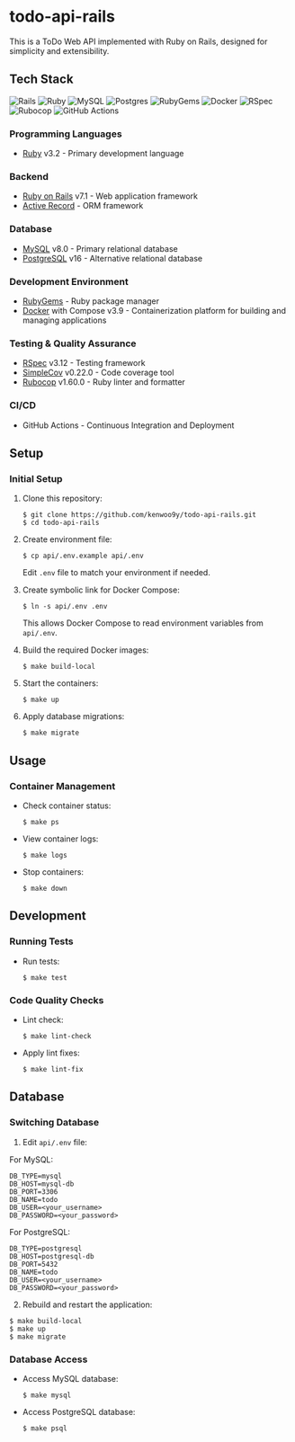 # todo-api-rails

This is a ToDo Web API implemented with Ruby on Rails, designed for simplicity and extensibility.

## Tech Stack

![Rails](https://img.shields.io/badge/rails-%23CC0000.svg?style=for-the-badge&logo=ruby-on-rails&logoColor=white)
![Ruby](https://img.shields.io/badge/ruby-%23CC342D.svg?style=for-the-badge&logo=ruby&logoColor=white)
![MySQL](https://img.shields.io/badge/mysql-4479A1.svg?style=for-the-badge&logo=mysql&logoColor=white)
![Postgres](https://img.shields.io/badge/postgres-%23316192.svg?style=for-the-badge&logo=postgresql&logoColor=white)
![RubyGems](https://img.shields.io/badge/RubyGems-E9573F.svg?style=for-the-badge&logo=RubyGems&logoColor=white)
![Docker](https://img.shields.io/badge/docker-%230db7ed.svg?style=for-the-badge&logo=docker&logoColor=white)
![RSpec](https://img.shields.io/badge/RSpec-FF0000.svg?style=for-the-badge&logo=RSpec&logoColor=white)
![Rubocop](https://img.shields.io/badge/Rubocop-000000.svg?style=for-the-badge&logo=Rubocop&logoColor=white)
![GitHub Actions](https://img.shields.io/badge/github%20actions-%232671E5.svg?style=for-the-badge&logo=githubactions&logoColor=white)

### Programming Languages
- [Ruby](https://www.ruby-lang.org/) v3.2 - Primary development language

### Backend
- [Ruby on Rails](https://rubyonrails.org/) v7.1 - Web application framework
- [Active Record](https://guides.rubyonrails.org/active_record_basics.html) - ORM framework

### Database
- [MySQL](https://www.mysql.com/) v8.0 - Primary relational database
- [PostgreSQL](https://www.postgresql.org/) v16 - Alternative relational database

### Development Environment
- [RubyGems](https://rubygems.org/) - Ruby package manager
- [Docker](https://www.docker.com/) with Compose v3.9 - Containerization platform for building and managing applications

### Testing & Quality Assurance
- [RSpec](https://rspec.info/) v3.12 - Testing framework
- [SimpleCov](https://github.com/simplecov-ruby/simplecov) v0.22.0 - Code coverage tool
- [Rubocop](https://rubocop.org/) v1.60.0 - Ruby linter and formatter

### CI/CD
- GitHub Actions - Continuous Integration and Deployment

## Setup
### Initial Setup
1. Clone this repository:
    ```
    $ git clone https://github.com/kenwoo9y/todo-api-rails.git
    $ cd todo-api-rails
    ```

2. Create environment file:
    ```
    $ cp api/.env.example api/.env
    ```
    Edit `.env` file to match your environment if needed.

3. Create symbolic link for Docker Compose:
    ```
    $ ln -s api/.env .env
    ```
    This allows Docker Compose to read environment variables from `api/.env`.

4. Build the required Docker images:
    ```
    $ make build-local
    ```

5. Start the containers:
    ```
    $ make up
    ```

6. Apply database migrations:
    ```
    $ make migrate
    ```

## Usage
### Container Management
- Check container status:
    ```
    $ make ps
    ```
- View container logs:
    ```
    $ make logs
    ```
- Stop containers:
    ```
    $ make down
    ```

## Development
### Running Tests
- Run tests:
    ```
    $ make test
    ```

### Code Quality Checks
- Lint check:
    ```
    $ make lint-check
    ```
- Apply lint fixes:
    ```
    $ make lint-fix
    ```

## Database
### Switching Database
1. Edit `api/.env` file:

For MySQL:
```
DB_TYPE=mysql
DB_HOST=mysql-db
DB_PORT=3306
DB_NAME=todo
DB_USER=<your_username>
DB_PASSWORD=<your_password>
```

For PostgreSQL:
```
DB_TYPE=postgresql
DB_HOST=postgresql-db
DB_PORT=5432
DB_NAME=todo
DB_USER=<your_username>
DB_PASSWORD=<your_password>
```

2. Rebuild and restart the application:
```
$ make build-local
$ make up
$ make migrate
```

### Database Access
- Access MySQL database:
    ```
    $ make mysql
    ```
- Access PostgreSQL database:
    ```
    $ make psql
    ```
